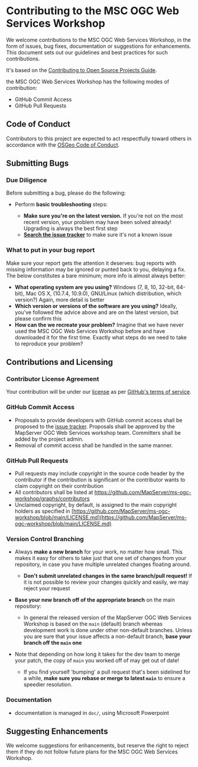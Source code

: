 # Contributing to the MSC OGC Web Services Workshop

We welcome contributions to the MSC OGC Web Services Workshop, in the form of issues, bug fixes, documentation or
suggestions for enhancements. This document sets out our guidelines and best
practices for such contributions.

It's based on the [Contributing to Open Source Projects
Guide](https://contribution-guide-org.readthedocs.io/).

the MSC OGC Web Services Workshop has the following modes of contribution:

- GitHub Commit Access
- GitHub Pull Requests

## Code of Conduct

Contributors to this project are expected to act respectfully toward others in accordance with the [OSGeo Code of Conduct](https://www.osgeo.org/code_of_conduct).

## Submitting Bugs

### Due Diligence

Before submitting a bug, please do the following:

* Perform __basic troubleshooting__ steps:

    * __Make sure you're on the latest version.__ If you're not on the most
      recent version, your problem may have been solved already! Upgrading is
      always the best first step
    * [__Search the issue
      tracker__](https://github.com/MapServer/ms-ogc-workshop/issues)
      to make sure it's not a known issue

### What to put in your bug report

Make sure your report gets the attention it deserves: bug reports with missing
information may be ignored or punted back to you, delaying a fix.  The below
constitutes a bare minimum; more info is almost always better:

* __What operating system are you using?__ Windows (7, 8, 10, 32-bit, 64-bit),
  Mac OS X,  (10.7.4, 10.9.0), GNU/Linux (which distribution, which version?)
  Again, more detail is better
* __Which version or versions of the software are you using?__ Ideally, you've
  followed the advice above and are on the latest version, but please confirm
  this
* __How can the we recreate your problem?__ Imagine that we have never used
  the MSC OGC Web Services Workshop before and have downloaded it for the first time. Exactly what steps
  do we need to take to reproduce your problem?

## Contributions and Licensing

### Contributor License Agreement

Your contribution will be under our [license](https://github.com/MapServer/ms-ogc-workshop/blob/main/LICENSE.md) as per [GitHub's terms of service](https://help.github.com/articles/github-terms-of-service/#6-contributions-under-repository-license).

### GitHub Commit Access

* Proposals to provide developers with GitHub commit access shall be proposed to the [issue tracker](https://github.com/MapServer/ms-ogc-workshop/issues). Proposals shall be approved by the MapServer OGC Web Services workshop team.  Committers shall be added by the project admin.
* Removal of commit access shall be handled in the same manner.

### GitHub Pull Requests

* Pull requests may include copyright in the source code header by the contributor if the contribution is significant or the contributor wants to claim copyright on their contribution
* All contributors shall be listed at https://github.com/MapServer/ms-ogc-workshop/graphs/contributors
* Unclaimed copyright, by default, is assigned to the main copyright holders as specified in [https://github.com/MapServer/ms-ogc-workshop/blob/main/LICENSE.md](https://github.com/MapServer/ms-ogc-workshop/blob/main/LICENSE.md)

### Version Control Branching

* Always __make a new branch__ for your work, no matter how small. This makes
  it easy for others to take just that one set of changes from your repository,
  in case you have multiple unrelated changes floating around.

    * __Don't submit unrelated changes in the same branch/pull request!__ If it
      is not possible to review your changes quickly and easily, we may reject
      your request

* __Base your new branch off of the appropriate branch__ on the main repository:

    * In general the released version of the MapServer OGC Web Services Workshop is based on the ``main``
      (default) branch whereas development work is done under other non-default
      branches. Unless you are sure that your issue affects a non-default
      branch, __base your branch off the ``main`` one__

* Note that depending on how long it takes for the dev team to merge your
  patch, the copy of ``main`` you worked off of may get out of date!
    * If you find yourself 'bumping' a pull request that's been sidelined for a
      while, __make sure you rebase or merge to latest ``main``__ to ensure a
        speedier resolution.

### Documentation

* documentation is managed in `doc/`, using Microsoft Powerpoint

## Suggesting Enhancements

We welcome suggestions for enhancements, but reserve the right to reject them
if they do not follow future plans for the MSC OGC Web Services Workshop.
